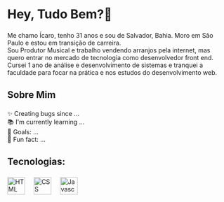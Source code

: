 <h1 align="left">Hey, Tudo Bem?👋 </h1>

###

<p align="left">Me chamo Ícaro, tenho 31 anos e sou de Salvador, Bahia. Moro em São Paulo e estou em transição de carreira.
                <br>
                Sou Produtor Musical e trabalho vendendo arranjos pela internet, mas quero entrar no mercado de tecnologia como desenvolvedor front end. Cursei 1 ano de
                análise e desenvolvimento de sistemas e tranquei a faculdade para focar na prática e nos estudos do desenvolvimento web. 
</p>

###

<h2 align="left">Sobre Mim</h2>

###

<p align="left">✨ Creating bugs since ...<br>📚 I'm currently learning ...<br>🎯 Goals: ...<br>🎲 Fun fact: ...</p>

###

<h2 align="left">Tecnologias:</h2>

###

<div align="left">
  <img src="https://upload.wikimedia.org/wikipedia/commons/thumb/6/61/HTML5_logo_and_wordmark.svg/512px-HTML5_logo_and_wordmark.svg.png" height="40" alt="HTML Logo"  />
  <img width="12" />
  <img src="https://upload.wikimedia.org/wikipedia/commons/thumb/d/d5/CSS3_logo_and_wordmark.svg/363px-CSS3_logo_and_wordmark.svg.png" height="40" alt="CSS Logo"  />
  <img width="12" />
  <img src="https://cdn.jsdelivr.net/gh/devicons/devicon/icons/javascript/javascript-original.svg" height="40" alt="Javascript Logo"  />
  <img width="12" />
</div>

###
